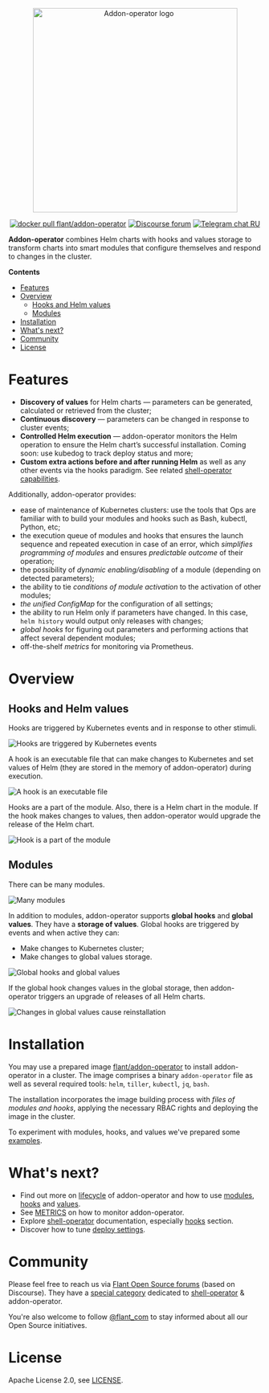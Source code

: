 <p align="center">
<img width="407" src="docs/logo-addon.png" alt="Addon-operator logo" />
</p>

<p align="center">
<a href="https://hub.docker.com/r/flant/addon-operator"><img src="https://img.shields.io/badge/docker-latest-2496ed.svg?logo=docker" alt="docker pull flant/addon-operator"/></a>
<a href="https://community.flant.com/c/shell-operator/7"><img src="https://img.shields.io/discourse/status?server=https%3A%2F%2Fcommunity.flant.com" alt="Discourse forum"/></a>
<a href="https://t.me/kubeoperator"><img src="https://img.shields.io/badge/telegram-RU%20chat-179cde.svg?logo=telegram" alt="Telegram chat RU"/></a>
</p>

**Addon-operator** combines Helm charts with hooks and values storage to transform charts into smart modules that configure themselves and respond to changes in the cluster.

**Contents**

* [Features](#features)
* [Overview](#overview)
  * [Hooks and Helm values](#hooks-and-helm-values)
  * [Modules](#modules)
* [Installation](#installation)
* [What's next?](#whats-next)
* [Community](#community)
* [License](#license)

# Features

- **Discovery of values** for Helm charts — parameters can be generated, calculated or retrieved from the cluster;
- **Continuous discovery** — parameters can be changed in response to cluster events;
- **Controlled Helm execution** — addon-operator monitors the Helm operation to ensure the Helm chart’s successful installation. Coming soon: use kubedog to track deploy status and more;
- **Custom extra actions before and after running Helm** as well as any other events via the hooks paradigm. See related [shell-operator capabilities](https://github.com/flant/shell-operator/blob/master/HOOKS.md).

Additionally, addon-operator provides:

- ease of maintenance of Kubernetes clusters: use the tools that Ops are familiar with to build your modules and hooks such as Bash, kubectl, Python, etc;
- the execution queue of modules and hooks that ensures the launch sequence and repeated execution in case of an error, which *simplifies programming of modules* and ensures *predictable outcome* of their operation;
- the possibility of *dynamic enabling/disabling* of a module (depending on detected parameters);
- the ability to tie *conditions of module activation* to the activation of other modules;
- *the unified ConfigMap* for the configuration of all settings;
- the ability to run Helm only if parameters have changed. In this case, `helm history` would output only releases with changes;
- *global hooks* for figuring out parameters and performing actions that affect several dependent modules;
- off-the-shelf *metrics* for monitoring via Prometheus.

# Overview

## Hooks and Helm values

Hooks are triggered by Kubernetes events and in response to other stimuli.

![Hooks are triggered by Kubernetes events](docs/readme-1.gif)

A hook is an executable file that can make changes to Kubernetes and set values of Helm (they are stored in the memory of addon-operator) during execution.

![A hook is an executable file](docs/readme-2.gif)

Hooks are a part of the module. Also, there is a Helm chart in the module. If the hook makes changes to values, then addon-operator would upgrade the release of the Helm chart.

![Hook is a part of the module](docs/readme-3.gif)

## Modules

There can be many modules.

![Many modules](docs/readme-4.gif)

In addition to modules, addon-operator supports **global hooks** and **global values**. They have a **storage of values**. Global hooks are triggered by events and when active they can:

- Make changes to Kubernetes cluster;
- Make changes to global values storage.

![Global hooks and global values](docs/readme-5.gif)

If the global hook changes values in the global storage, then addon-operator triggers an upgrade of releases of all Helm charts.

![Changes in global values cause reinstallation](docs/readme-6.gif)

# Installation

You may use a prepared image [flant/addon-operator](https://hub.docker.com/r/flant/addon-operator) to install addon-operator in a cluster. The image comprises a binary `addon-operator` file as well as several required tools: `helm`, `tiller`, `kubectl`, `jq`, `bash`.

The installation incorporates the image building process with *files of modules and hooks*, applying the necessary RBAC rights and deploying the image in the cluster.

To experiment with modules, hooks, and values we've prepared some [examples](/examples).

# What's next?

- Find out more on [lifecycle](LIFECYCLE.md) of addon-operator and how to use [modules](MODULES.md), [hooks](HOOKS.md) and [values](VALUES.md).
- See [METRICS](METRICS.md) on how to monitor addon-operator.
- Explore [shell-operator](https://github.com/flant/shell-operator) documentation, especially [hooks](https://github.com/flant/shell-operator/blob/master/HOOKS.md) section.
- Discover how to tune [deploy settings](RUNNING.md).

# Community

Please feel free to reach us via [Flant Open Source forums](https://community.flant.com/) (based on Discourse). They have a [special category](https://community.flant.com/c/shell-operator/7) dedicated to [shell-operator](https://github.com/flant/shell-operator) & addon-operator.

You're also welcome to follow [@flant_com](https://twitter.com/flant_com) to stay informed about all our Open Source initiatives.

# License

Apache License 2.0, see [LICENSE](LICENSE).
